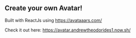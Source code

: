 ## Create your own Avatar! 
Built with ReactJs using https://avataaars.com/


Check it out here: https://avatar.andrewtheodorides1.now.sh/ 


